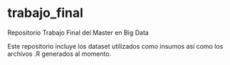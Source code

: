 # trabajo_final
Repositorio Trabajo Final del Master en Big Data

Este repositorio incluye los dataset utilizados como insumos así como los archivos .R generados al momento.
